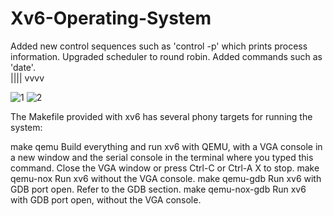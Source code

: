 # Xv6-Operating-System
Added new control sequences such as 'control -p' which prints process information.
Upgraded scheduler to round robin.
Added commands such as 'date'.     
||||
vvvv

![1](https://user-images.githubusercontent.com/54726842/121793456-f7afa500-cbb3-11eb-8c62-f6e584f35b10.PNG)
![2](https://user-images.githubusercontent.com/54726842/121793457-f8483b80-cbb3-11eb-8747-5533e9591da2.PNG)
 

The Makefile provided with xv6 has several phony targets for running the system:

make qemu
Build everything and run xv6 with QEMU, with a VGA console in a new window and the serial console in the terminal where you typed this command. Close the VGA window or press Ctrl-C or Ctrl-A X to stop.
make qemu-nox
Run xv6 without the VGA console.
make qemu-gdb
Run xv6 with GDB port open. Refer to the GDB section.
make qemu-nox-gdb
Run xv6 with GDB port open, without the VGA console.
